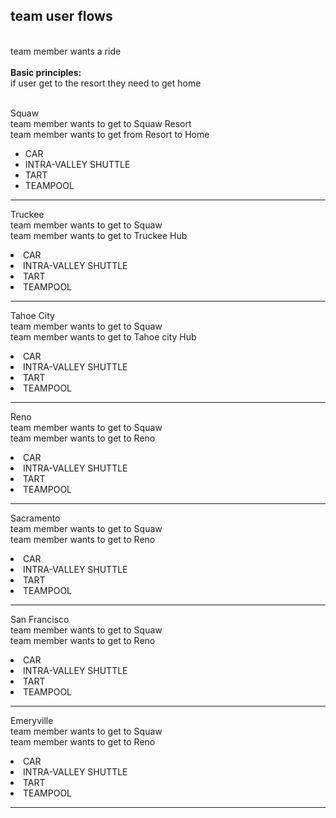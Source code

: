 <div>
<h2>team user flows</h2>
<br>
team member wants a ride<br>
<br>
<strong>Basic principles:</strong><br>
if user get to the resort they need to get home<br>
<br>
<p>
Squaw<br>
team member wants to get to Squaw Resort<br>
team member wants to get from Resort to Home
<ul>
<li>CAR</li>
<li>INTRA-VALLEY SHUTTLE</li>
<li>TART</li>
<li>TEAMPOOL</li>

</ul>
</p>
<hr>
<p>
Truckee<br>
team member wants to get to Squaw<br>
team member wants to get to Truckee Hub<br>
<li>CAR</li>
<li>INTRA-VALLEY SHUTTLE</li>
<li>TART</li>
<li>TEAMPOOL</li>
</p>
<hr>
<p>
Tahoe City<br>
team member wants to get to Squaw<br>
team member wants to get to Tahoe city Hub<br>
<li>CAR</li>
<li>INTRA-VALLEY SHUTTLE</li>
<li>TART</li>
<li>TEAMPOOL</li>
</p>
<hr>
<p>
Reno<br>
team member wants to get to Squaw<br>
team member wants to get to Reno<br>
<li>CAR</li>
<li>INTRA-VALLEY SHUTTLE</li>
<li>TART</li>
<li>TEAMPOOL</li>
</p>
<hr>
<p>
Sacramento<br>
team member wants to get to Squaw<br>
team member wants to get to Reno<br>
<li>CAR</li>
<li>INTRA-VALLEY SHUTTLE</li>
<li>TART</li>
<li>TEAMPOOL</li>
</p>
<hr>
<p>
San Francisco<br>
team member wants to get to Squaw<br>
team member wants to get to Reno<br>
<li>CAR</li>
<li>INTRA-VALLEY SHUTTLE</li>
<li>TART</li>
<li>TEAMPOOL</li>
</p>
<hr>
<p>
Emeryville<br>
team member wants to get to Squaw<br>
team member wants to get to Reno<br>
<li>CAR</li>
<li>INTRA-VALLEY SHUTTLE</li>
<li>TART</li>
<li>TEAMPOOL</li>
</p>
<hr>
</div>
